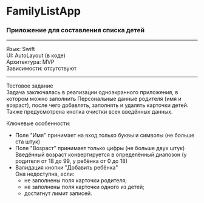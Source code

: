 # FamilyListApp

### Приложение для составления списка детей
---
Язык: Swift  
UI: AutoLayout (в коде)  
Архитектура: MVP  
Зависимости: отсутствуют  

---
Тестовое задание  
Задача заключалась в реализации одноэкранного приложения, в котором можно заполнить Персональные данные родителя (имя и возраст), после чего добавлять, заполнять и удалять карточки детей. Также предусмотрена кнопка очистки всех введённых данных.

Ключевые особенности:  
* Поле "Имя" принимает на вход только буквы и символы (не больше ста штук)
* Поле "Возраст" принимает только цифры (не больше двух штук)  
Введённый возраст конвертируется в определённый диапозон (у родителя от 18 до 99, у ребёнка от 0 до 18)
* Валидация кнопки "Добавить ребёнка"  
Она недоступна, если:
  * не заполнены поля карточки родителя;
  * не заполнены поля карточки одного из детей;
  * достигнут лимит записей.
